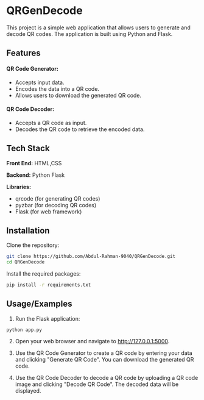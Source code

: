 
# QRGenDecode

This project is a simple web application that allows users to generate and decode QR codes. The application is built using Python and Flask.


## Features
#### QR Code Generator:
- Accepts input data.
- Encodes the data into a QR code.
- Allows users to download the generated QR code.
#### QR Code Decoder:
- Accepts a QR code as input.
- Decodes the QR code to retrieve the encoded data.

## Tech Stack

**Front End:** HTML,CSS

**Backend:** Python Flask

**Libraries:**
- qrcode (for generating QR codes)
- pyzbar (for decoding QR codes)
- Flask (for web framework)

## Installation

Clone the repository:

```bash
git clone https://github.com/Abdul-Rahman-9040/QRGenDecode.git
cd QRGenDecode
```
Install the required packages:

```bash
pip install -r requirements.txt
```
## Usage/Examples
1. Run the Flask application:
```
python app.py
```
2. Open your web browser and navigate to http://127.0.0.1:5000.

3. Use the QR Code Generator to create a QR code by entering your data and clicking "Generate QR Code". You can download the generated QR code.

4. Use the QR Code Decoder to decode a QR code by uploading a QR code image and clicking "Decode QR Code". The decoded data will be displayed.




